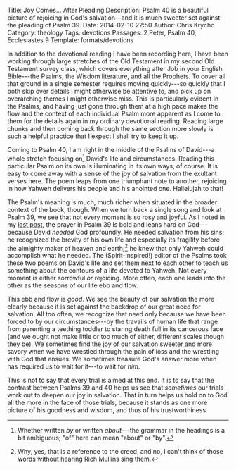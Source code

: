 Title: Joy Comes… After Pleading
Description: Psalm 40 is a beautiful picture of rejoicing in God's salvation—and it is much sweeter set against the pleading of Psalm 39.
Date: 2014-02-10 22:50
Author: Chris Krycho
Category: theology
Tags: devotions
Passages: 2 Peter, Psalm 40, Ecclesiastes 9
Template: formats/devotions

In addition to the devotional reading I have been recording here, I have been working through large stretches of the Old Testament in my second Old Testament survey class, which covers everything after Job in your English Bible---the Psalms, the Wisdom literature, and all the Prophets. To cover all that ground in a single semester requires moving quickly---so quickly that I both skip over details  I might otherwise be attentive to, and pick up on overarching themes I might otherwise miss. This is particularly evident in the Psalms, and having just gone through them at a high pace makes the flow and the context of each individual Psalm more apparent as I come to them for the details again in my ordinary devotional reading. Reading large chunks and then coming back through the same section more slowly is such a helpful practice that I expect I shall try to keep it up.

Coming to Psalm 40, I am right in the middle of the Psalms of David---a whole stretch focusing on[^attr] David's life and circumstances. Reading this particular Psalm on its own is illuminating in its own ways, of course. It is easy to come away with a sense of the joy of salvation from the exultant verses here. The poem leaps from one triumphant note to another, rejoicing in how Yahweh delivers his people and his anointed one. Hallelujah to that!

The Psalm's meaning is much, much richer when situated in the broader context of the book, though. When we turn back a single song and look at Psalm 39, we see that not every moment is so rosy and joyful. As I noted in my [last post](/2014/with-confidence/), the prayer in Psalm 39 is bold and leans hard on God---because David *needed* God profoundly. He needed salvation from his sins; he recognized the brevity of his own life and especially its fragility before the almighty maker of heaven and earth;[^rm] he knew that only Yahweh could accomplish what he needed. The (Spirit-inspired!) editor of the Psalms took these two poems on David's life and set them next to each other to teach us something about the contours of a life devoted to Yahweh. Not every moment is either sorrowful *or* rejoicing. More often, each one leads into the other as the seasons of our life ebb and flow.

This ebb and flow is *good*. We see the beauty of our salvation the more clearly because it is set against the backdrop of our great need for salvation. All too often, we recognize that need only because we have been forced to by our circumstances---by the travails of human life that range from parenting a teething toddler to staring death full in its cancerous face (and we ought not make little or too much of either, different scales though they be). We sometimes find the joy of our salvation sweeter and more savory when we have wrestled through the pain of loss and the wrestling with God that ensues. We sometimes treasure God's answer more when has required us to wait for it---to wait for *him*.

This is not to say that every trial is aimed at this end. It is to say that the contrast between Psalms 39 and 40 helps us see that *sometimes* our trials work out to deepen our joy in salvation. That in turn helps us hold on to God all the more in the face of those trials, because it stands as one more picture of his goodness and wisdom, and thus of his trustworthiness.

[^attr]: Whether written *by* or written *about*---the grammar in the headings is a bit ambiguous; "of" here can mean "about" or "by".

[^rm]: Why, yes, that is a reference to the creed, and no, I can't think of those words without hearing Rich Mullins sing them.